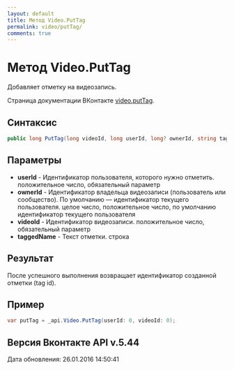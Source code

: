 ```yaml
---
layout: default
title: Метод Video.PutTag
permalink: video/putTag/
comments: true
---
```

# Метод Video.PutTag
Добавляет отметку на видеозапись.

Страница документации ВКонтакте [video.putTag](https://vk.com/dev/video.putTag).

## Синтаксис
``` csharp
public long PutTag(long videoId, long userId, long? ownerId, string taggedName)
```

## Параметры
+ **userId** - Идентификатор пользователя, которого нужно отметить. положительное число, обязательный параметр
+ **ownerId** - Идентификатор владельца видеозаписи (пользователь или сообщество). По умолчанию — идентификатор текущего пользователя. целое число, положительное число, по умолчанию идентификатор текущего пользователя
+ **videoId** - Идентификатор видеозаписи. положительное число, обязательный параметр
+ **taggedName** - Текст отметки. строка

## Результат
После успешного выполнения возвращает идентификатор созданной отметки (tag id).

## Пример
``` csharp
var putTag = _api.Video.PutTag(userId: 0, videoId: 0);
```

## Версия Вконтакте API v.5.44
Дата обновления: 26.01.2016 14:50:41
